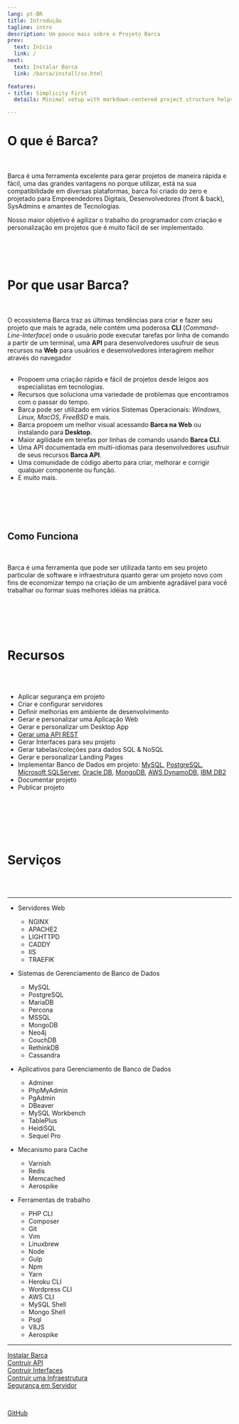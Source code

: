 ```yaml
---
lang: pt-BR
title: Introdução
tagline: intro
description: Um pouco mais sobre o Projeto Barca
prev:
  text: Início
  link: /
next:
  text: Instalar Barca
  link: /barca/install/so.html

features:
- title: Simplicity First
  details: Minimal setup with markdown-centered project structure helps you focus on writing.

---
```



# O que é Barca?
<br>
<br>
Barca é uma ferramenta excelente para gerar projetos de maneira rápida e fácil, uma das grandes vantagens no porque utilizar, está na sua compatibilidade em diversas plataformas, barca foi criado do zero e projetado para Empreendedores Digitais, Desenvolvedores (front & back), SysAdmins e amantes de Tecnologias.

Nosso maior objetivo é agilizar o trabalho do programador com criação e personalização em projetos que é muito fácil de ser implementado.

<br>
<br>
<br>

# Por que usar Barca?
<br>
<br>
O ecossistema Barca traz as últimas tendências para criar e fazer seu projeto que mais te agrada, nele contém uma poderosa <b>CLI</b> (<i>Command-Line-Interface</i>) onde o usuário pode executar tarefas por linha de comando a partir de um terminal, uma <b>API</b> para desenvolvedores usufruir de seus recursos na <b>Web</b> para usuários e desenvolvedores interagirem melhor através do navegador
<br>
<br>

  * Propoem uma criação rápida e fácil de projetos desde leigos aos especialistas em tecnologias.
  * Recursos que soluciona uma variedade de problemas que encontramos com o passar do tempo.
  * Barca pode ser utilizado em vários Sistemas Operacionais: *Windows, Linux, MacOS, FreeBSD* e mais.
  * Barca propoem um melhor visual acessando **Barca na Web** ou instalando para **Desktop**.
  * Maior agilidade em terefas por linhas de comando usando **Barca CLI**.
  * Uma API documentada em multi-idiomas para desenvolvedores usufruir de seus recursos **Barca API**.
  * Uma comunidade de código aberto para criar, melhorar e corrigir qualquer componente ou função.
  * E muito mais.


<br>
<br>
<br>
<br>

## Como Funciona

<br>

Barca é uma ferramenta que pode ser utilizada tanto em seu projeto particular de software e infraestrutura quanto gerar um projeto novo com fins de economizar tempo na criação de um ambiente agradável para você trabalhar ou formar suas melhores idéias na prática.


<br>
<br>
<br>
<br>

# Recursos

<br>
<br>

* Aplicar segurança em projeto
* Criar e configurar servidores
* Definir melhorias em ambiente de desenvolvimento
* Gerar e personalizar uma Aplicação Web
* Gerar e personalizar um Desktop App
* [Gerar uma API REST](../../web/api/generate.md)
* Gerar Interfaces para seu projeto
* Gerar tabelas/coleções para dados SQL & NoSQL
* Gerar e personalizar Landing Pages
* Implementar Banco de Dados em projeto: [MySQL](https://www.mysql.com/), [PostgreSQL](https://www.postgresql.org/), [Microsoft SQLServer](https://www.microsoft.com/pt-br/sql-server/sql-server-2019), [Oracle DB](https://www.oracle.com/br/index.html), [MongoDB](https://www.mongodb.com/), [AWS DynamoDB](https://aws.amazon.com/pt/dynamodb/), [IBM DB2](https://www.ibm.com/products/db2-database/get-started)
* Documentar projeto
* Publicar projeto

<br>
<br>
<br>
<br>
<br>

# Serviços

<br>
<br>

--- 
- Servidores Web
  - NGINX
  - APACHE2
  - LIGHTTPD
  - CADDY
  - IIS
  - TRAEFIK

- Sistemas de Gerenciamento de Banco de Dados
  - MySQL
  - PostgreSQL
  - MariaDB
  - Percona
  - MSSQL
  - MongoDB
  - Neo4j
  - CouchDB
  - RethinkDB
  - Cassandra

- Aplicativos para Gerenciamento de Banco de Dados
  - Adminer
  - PhpMyAdmin
  - PgAdmin
  - DBeaver
  - MySQL Workbench
  - TablePlus
  - HeidiSQL
  - Sequel Pro

- Mecanismo para Cache
  - Varnish
  - Redis
  - Memcached 
  - Aerospike 

- Ferramentas de trabalho
  - PHP CLI
  - Composer
  - Git 
  - Vim 
  - Linuxbrew 
  - Node 
  - Gulp 
  - Npm 
  - Yarn 
  - Heroku CLI 
  - Wordpress CLI 
  - AWS CLI 
  - MySQL Shell
  - Mongo Shell
  - Psql
  - V8JS 
  - Aerospike 
---




<!-- absolute path -->
[Instalar Barca](/barca/install/so.md)<br>
[Contruir API](/web/api/generate.md)<br>
[Contruir Interfaces](/web/design/generate.md)<br>
[Contruir uma Infraestrutura](/infra/generate.md)<br>
[Segurança em Servidor](/sec/server/generate.md)<br>
<!-- URL -->
<br>

[GitHub](https://github.com/project-barca)
